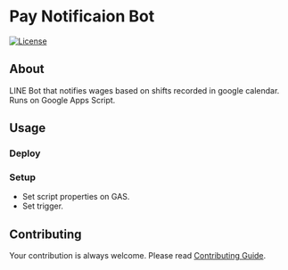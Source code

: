 # Pay Notificaion Bot
[![License](https://img.shields.io/github/license/rmuraix/pnbot)](./LICENSE)    
## About
LINE Bot that notifies wages based on shifts recorded in google calendar. Runs on Google Apps Script.  
## Usage
### Deploy

### Setup
- Set script properties on GAS.  
- Set trigger.  
## Contributing  
Your contribution is always welcome. Please read [Contributing Guide](.github/CONTRIBUTING.md).  
